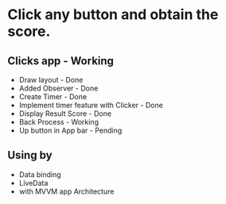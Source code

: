 # Click any button and obtain the score.
## Clicks app - Working

* Draw layout - Done
* Added Observer - Done
* Create Timer - Done
* Implement timer feature with Clicker - Done
* Display Result Score - Done
* Back Process - Working
* Up button in App bar - Pending

## Using by

* Data binding
* LiveData
* with MVVM app Architecture